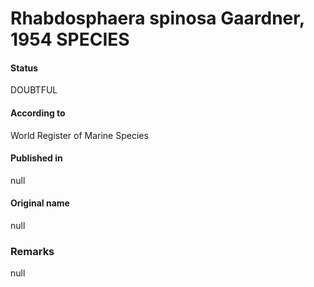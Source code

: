 Rhabdosphaera spinosa Gaardner, 1954 SPECIES
=======

#### Status
DOUBTFUL

#### According to
World Register of Marine Species

#### Published in
null

#### Original name
null

### Remarks
null